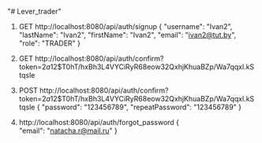 "# Lever_trader" 

1. GET http://localhost:8080/api/auth/signup
{  	"username": "Ivan2",
	"lastName": "Ivan2",
	"firstName": "Ivan2",
	"email": "ivan2@tut.by",
	"role": "TRADER"
    }
2. GET http://localhost:8080/api/auth/confirm?token=$2a$12$T0hT/hxBh3L4VYCiRyR68eow32QxhjKhuaBZp/Wa7qqxl.kStqsle

3. POST http://localhost:8080/api/auth/confirm?token=$2a$12$T0hT/hxBh3L4VYCiRyR68eow32QxhjKhuaBZp/Wa7qqxl.kStqsle
{  	"password": "123456789",
	"repeatPassword": "123456789"
    }
4. http://localhost:8080/api/auth/forgot_password
{  
    "email": "natacha.r@mail.ru"
    }